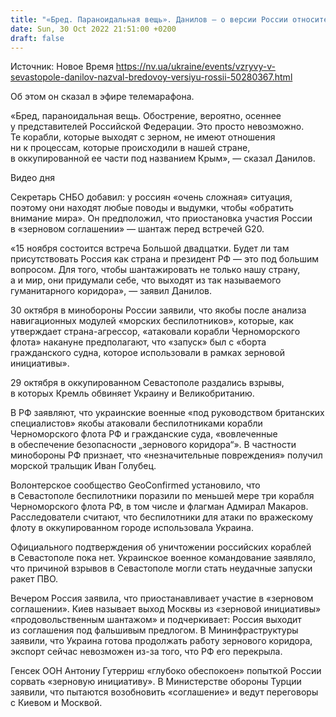 ```yaml
---
title: "«Бред. Параноидальная вещь». Данилов — о версии России относительно якобы атаки беспилотника с «зернового» судна"
date: Sun, 30 Oct 2022 21:51:00 +0200
draft: false
---
```

Источник: Новое Время https://nv.ua/ukraine/events/vzryvy-v-sevastopole-danilov-nazval-bredovoy-versiyu-rossii-50280367.html


Об этом он сказал в эфире телемарафона.

«Бред, параноидальная вещь. Обострение, вероятно, осеннее у представителей Российской Федерации. Это просто невозможно. Те корабли, которые выходят с зерном, не имеют отношения ни к процессам, которые происходили в нашей стране, в оккупированной ее части под названием Крым», — сказал Данилов.

 Видео дня   

Секретарь СНБО добавил: у россиян «очень сложная» ситуация, поэтому они находят любые поводы и выдумки, чтобы «обратить внимание мира». Он предположил, что приостановка участия России в «зерновом соглашении» — шантаж перед встречей G20.

«15 ноября состоится встреча Большой двадцатки. Будет ли там присутствовать Россия как страна и президент РФ — это под большим вопросом. Для того, чтобы шантажировать не только нашу страну, а и мир, они придумали себе, что выходят из так называемого гуманитарного коридора», — заявил Данилов.

30 октября в минобороны России заявили, что якобы после анализа навигационных модулей «морских беспилотников», которые, как утверждает страна-агрессор, «атаковали корабли Черноморского флота» накануне предполагают, что «запуск» был с «борта гражданского судна, которое использовали в рамках зерновой инициативы».

29 октября в оккупированном Севастополе раздались взрывы, в которых Кремль обвиняет Украину и Великобританию.

В РФ заявляют, что украинские военные «под руководством британских специалистов» якобы атаковали беспилотниками корабли Черноморского флота РФ и гражданские суда, «вовлеченные в обеспечение безопасности „зернового коридора“». В частности минобороны РФ признает, что «незначительные повреждения» получил морской тральщик Иван Голубец.

Волонтерское сообщество GeoConfirmed установило, что в Севастополе беспилотники поразили по меньшей мере три корабля Черноморского флота РФ, в том числе и флагман Адмирал Макаров. Расследователи считают, что беспилотники для атаки по вражескому флоту в оккупированном городе использовала Украина.

Официального подтверждения об уничтожении российских кораблей в Севастополе пока нет. Украинское военное командование заявляло, что причиной взрывов в Севастополе могли стать неудачные запуски ракет ПВО.

Вечером Россия заявила, что приостанавливает участие в «зерновом соглашении». Киев называет выход Москвы из «зерновой инициативы» «продовольственным шантажом» и подчеркивает: Россия выходит из соглашения под фальшивым предлогом. В Мининфраструктуры заявили, что Украина готова продолжать работу зернового коридора, экспорт сейчас невозможен из-за того, что РФ его перекрыла.

Генсек ООН Антониу Гутерриш «глубоко обеспокоен» попыткой России сорвать «зерновую инициативу». В Министерстве обороны Турции заявили, что пытаются возобновить «соглашение» и ведут переговоры с Киевом и Москвой.

